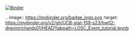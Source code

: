 [![Binder](https://mybinder.org/badge_logo.svg)](https://mybinder.org/v2/gh/UCB-stat-159-s23/hw02-dnevinrichards01/HEAD?labpath=LOSC_Event_tutorial.ipynb)

.. image:: https://mybinder.org/badge_logo.svg
 :target: https://mybinder.org/v2/gh/UCB-stat-159-s23/hw02-dnevinrichards01/HEAD?labpath=LOSC_Event_tutorial.ipynb